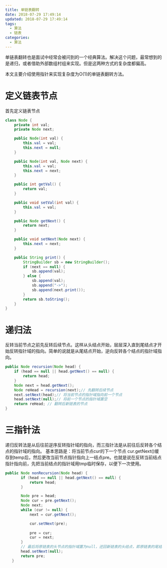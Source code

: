 ```yaml
---
title: 单链表翻转
date: 2018-07-29 17:49:14
updated: 2018-07-29 17:49:14
tags:
  - 算法
  - 链表
categories: 
  - 算法
---
```


单链表翻转也是面试中经常会被问到的一个经典算法。解决这个问题，最常想到的是递归，或者借助外部数组村组来实现。但是这两种方式的复杂度都偏高。

本文主要介绍使用指针来实现复杂度为O(1)的单链表翻转方法。

<!-- more -->

# 定义链表节点

首先定义链表节点
```Java
class Node {
    private int val;
    private Node next;

    public Node(int val) {
        this.val = val;
        this.next = null;
    }

    public Node(int val, Node next) {
        this.val = val;
        this.next = next;
    }

    public int getVal() {
        return val;
    }

    public void setVal(int val) {
        this.val = val;
    }

    public Node getNext() {
        return next;
    }

    public void setNext(Node next) {
        this.next = next;
    }

    public String print() {
        StringBuilder sb = new StringBuilder();
        if (next == null) {
            sb.append(val);
        } else {
            sb.append(val);
            sb.append("->");
            sb.append(next.print());
        }
        return sb.toString();
    }
}
```

# 递归法
反转当前节点之前先反转后续节点。这样从头结点开始，层层深入直到尾结点才开始反转指针域的指向。简单的说就是从尾结点开始，逆向反转各个结点的指针域指向。

```Java
public Node recursion(Node head) {
    if (head == null || head.getNext() == null) {
        return head;
    }
    Node next = head.getNext();
    Node reHead = recursion(next);// 先翻转后续节点
    next.setNext(head);// 将当前节点的指针域指向前一个节点
    head.setNext(null);// 将前一个节点的指针域置空
    return reHead; // 翻转后新链表的节点
}
```

# 三指针法
递归反转法是从后往前逆序反转指针域的指向，而三指针法是从前往后反转各个结点的指针域的指向。
基本思路是：将当前节点cur的下一个节点 cur.getNext()缓存到temp后，然后更改当前节点指针指向上一结点pre。也就是说在反转当前结点指针指向前，先把当前结点的指针域用tmp临时保存，以便下一次使用。
```Java
public Node nonRecursion(Node head) {
       if (head == null || head.getNext() == null) {
           return head;
       }

       Node pre = head;
       Node cur = pre.getNext();
       Node next;
       while (cur != null) {
           next = cur.getNext();

           cur.setNext(pre);
           
           pre = cur;
           cur = next;
       }
       // 最后将原链表的头节点的指针域置为null，还回新链表的头结点，即原链表的尾结点
       head.setNext(null);
       return pre;
   }
```


